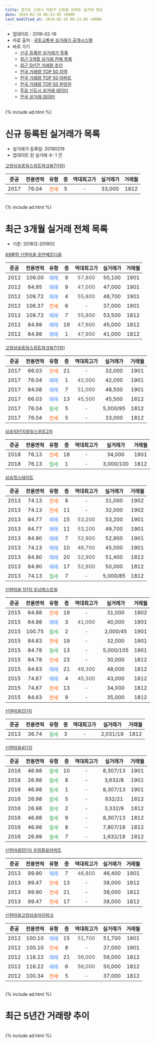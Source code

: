 ```yaml
---
title: 경기도 고양시 덕양구 신원동 아파트 실거래 정보
date: 2019-02-19 06:21:05 +0900
last_modified_at: 2019-02-19 06:21:05 +0900
---
```


* 업데이트 : 2019-02-19
* 자료 출처 : [국토교통부 실거래가 공개시스템](http://rt.molit.go.kr)
* 바로 가기
    * [신규 등록된 실거래가 목록](#신규-등록된-실거래가-목록)
    * [최근 3개월 실거래 전체 목록](#최근-3개월-실거래-전체-목록)
    * [최근 5년간 거래량 추이](#최근-5년간-거래량-추이)
    * [전국 거래량 TOP 50 지역](https://inasie.github.io/apt-trade-info/최근-3개월-전국에서-가장-거래가-많이-발생한-지역)
    * [전국 거래량 TOP 50 아파트](https://inasie.github.io/apt-trade-info/최근-3개월-전국에서-가장-거래가-많이-발생한-아파트)
    * [전국 거래량 TOP 50 분양권](https://inasie.github.io/apt-trade-info/최근-3개월-전국에서-가장-거래가-많이-발생한-분양권)
    * [주요 신도시 실거래 데이터](https://inasie.github.io/apt-trade-info/주요-신도시)
    * [전국 실거래 데이터](https://inasie.github.io/apt-trade-info/전국)
<br>
{% include ad.html %}
<br>

# 신규 등록된 실거래가 목록
* 실거래가 등록일: 20190219
* 업데이트 된 실거래 수: 1 건


[고양삼송동일스위트파크뷰7(1차)](https://search.naver.com/search.naver?query=%EA%B2%BD%EA%B8%B0%EB%8F%84+%EA%B3%A0%EC%96%91%EC%8B%9C+%EB%8D%95%EC%96%91%EA%B5%AC+%EC%8B%A0%EC%9B%90%EB%8F%99+%EA%B3%A0%EC%96%91%EC%82%BC%EC%86%A1%EB%8F%99%EC%9D%BC%EC%8A%A4%EC%9C%84%ED%8A%B8%ED%8C%8C%ED%81%AC%EB%B7%B07%281%EC%B0%A8%29)

|준공|전용면적|유형|층|역대최고가|실거래가|거래월|
|:---:|:---:|:---:|:---:|:---:|:---:|:---:|
|2017|76.04|<span style="color:#ff5a00">전세</span>|5|<span style="color:#444444">-</span>|33,000|1812|


<br>
{% include ad.html %}
<br>

# 최근 3개월 실거래 전체 목록
* 기준: 201812-201902


[A9블럭 신원마을 호반베르디움](https://search.naver.com/search.naver?query=%EA%B2%BD%EA%B8%B0%EB%8F%84+%EA%B3%A0%EC%96%91%EC%8B%9C+%EB%8D%95%EC%96%91%EA%B5%AC+%EC%8B%A0%EC%9B%90%EB%8F%99+A9%EB%B8%94%EB%9F%AD+%EC%8B%A0%EC%9B%90%EB%A7%88%EC%9D%84+%ED%98%B8%EB%B0%98%EB%B2%A0%EB%A5%B4%EB%94%94%EC%9B%80)

|준공|전용면적|유형|층|역대최고가|실거래가|거래월|
|:---:|:---:|:---:|:---:|:---:|:---:|:---:|
|2012|109.00|<span style="color:#4285f3">매매</span>|9|<span style="color:#444444">57,800</span>|50,100|1901|
|2012|84.95|<span style="color:#4285f3">매매</span>|9|<span style="color:#444444">47,000</span>|47,000|1901|
|2012|109.72|<span style="color:#4285f3">매매</span>|4|<span style="color:#444444">55,800</span>|48,700|1901|
|2012|106.37|<span style="color:#ff5a00">전세</span>|6|<span style="color:#444444">-</span>|37,000|1901|
|2012|109.72|<span style="color:#4285f3">매매</span>|7|<span style="color:#444444">55,800</span>|53,500|1812|
|2012|84.98|<span style="color:#4285f3">매매</span>|19|<span style="color:#444444">47,900</span>|45,000|1812|
|2012|84.98|<span style="color:#4285f3">매매</span>|1|<span style="color:#444444">47,900</span>|41,000|1812|

[고양삼송동일스위트파크뷰7(1차)](https://search.naver.com/search.naver?query=%EA%B2%BD%EA%B8%B0%EB%8F%84+%EA%B3%A0%EC%96%91%EC%8B%9C+%EB%8D%95%EC%96%91%EA%B5%AC+%EC%8B%A0%EC%9B%90%EB%8F%99+%EA%B3%A0%EC%96%91%EC%82%BC%EC%86%A1%EB%8F%99%EC%9D%BC%EC%8A%A4%EC%9C%84%ED%8A%B8%ED%8C%8C%ED%81%AC%EB%B7%B07%281%EC%B0%A8%29)

|준공|전용면적|유형|층|역대최고가|실거래가|거래월|
|:---:|:---:|:---:|:---:|:---:|:---:|:---:|
|2017|66.03|<span style="color:#ff5a00">전세</span>|21|<span style="color:#444444">-</span>|32,000|1901|
|2017|76.04|<span style="color:#4285f3">매매</span>|1|<span style="color:#444444">42,000</span>|42,000|1901|
|2017|84.08|<span style="color:#4285f3">매매</span>|7|<span style="color:#444444">51,000</span>|48,500|1901|
|2017|66.03|<span style="color:#4285f3">매매</span>|13|<span style="color:#444444">45,500</span>|45,500|1812|
|2017|76.04|<span style="color:#34a853">월세</span>|5|<span style="color:#444444">-</span>|5,000/95|1812|
|2017|76.04|<span style="color:#ff5a00">전세</span>|5|<span style="color:#444444">-</span>|33,000|1812|

[삼송10단지동일스위트2차](https://search.naver.com/search.naver?query=%EA%B2%BD%EA%B8%B0%EB%8F%84+%EA%B3%A0%EC%96%91%EC%8B%9C+%EB%8D%95%EC%96%91%EA%B5%AC+%EC%8B%A0%EC%9B%90%EB%8F%99+%EC%82%BC%EC%86%A110%EB%8B%A8%EC%A7%80%EB%8F%99%EC%9D%BC%EC%8A%A4%EC%9C%84%ED%8A%B82%EC%B0%A8)

|준공|전용면적|유형|층|역대최고가|실거래가|거래월|
|:---:|:---:|:---:|:---:|:---:|:---:|:---:|
|2018|76.13|<span style="color:#ff5a00">전세</span>|18|<span style="color:#444444">-</span>|34,000|1901|
|2018|76.13|<span style="color:#34a853">월세</span>|1|<span style="color:#444444">-</span>|3,000/100|1812|

[삼송힐스테이트](https://search.naver.com/search.naver?query=%EA%B2%BD%EA%B8%B0%EB%8F%84+%EA%B3%A0%EC%96%91%EC%8B%9C+%EB%8D%95%EC%96%91%EA%B5%AC+%EC%8B%A0%EC%9B%90%EB%8F%99+%EC%82%BC%EC%86%A1%ED%9E%90%EC%8A%A4%ED%85%8C%EC%9D%B4%ED%8A%B8)

|준공|전용면적|유형|층|역대최고가|실거래가|거래월|
|:---:|:---:|:---:|:---:|:---:|:---:|:---:|
|2013|74.13|<span style="color:#ff5a00">전세</span>|8|<span style="color:#444444">-</span>|31,000|1902|
|2013|74.13|<span style="color:#ff5a00">전세</span>|11|<span style="color:#444444">-</span>|32,000|1902|
|2013|84.77|<span style="color:#4285f3">매매</span>|15|<span style="color:#444444">53,200</span>|53,200|1901|
|2013|84.77|<span style="color:#4285f3">매매</span>|11|<span style="color:#444444">53,200</span>|49,700|1901|
|2013|84.90|<span style="color:#4285f3">매매</span>|7|<span style="color:#444444">52,900</span>|52,900|1901|
|2013|74.13|<span style="color:#4285f3">매매</span>|10|<span style="color:#444444">46,700</span>|45,000|1901|
|2013|84.90|<span style="color:#4285f3">매매</span>|20|<span style="color:#444444">52,900</span>|51,400|1812|
|2013|84.90|<span style="color:#4285f3">매매</span>|17|<span style="color:#444444">52,900</span>|50,000|1812|
|2013|74.13|<span style="color:#34a853">월세</span>|7|<span style="color:#444444">-</span>|5,000/85|1812|

[신원마을 1단지 우남퍼스트빌](https://search.naver.com/search.naver?query=%EA%B2%BD%EA%B8%B0%EB%8F%84+%EA%B3%A0%EC%96%91%EC%8B%9C+%EB%8D%95%EC%96%91%EA%B5%AC+%EC%8B%A0%EC%9B%90%EB%8F%99+%EC%8B%A0%EC%9B%90%EB%A7%88%EC%9D%84+1%EB%8B%A8%EC%A7%80+%EC%9A%B0%EB%82%A8%ED%8D%BC%EC%8A%A4%ED%8A%B8%EB%B9%8C)

|준공|전용면적|유형|층|역대최고가|실거래가|거래월|
|:---:|:---:|:---:|:---:|:---:|:---:|:---:|
|2015|64.98|<span style="color:#ff5a00">전세</span>|19|<span style="color:#444444">-</span>|31,000|1902|
|2015|64.98|<span style="color:#4285f3">매매</span>|3|<span style="color:#444444">41,000</span>|40,000|1901|
|2015|100.75|<span style="color:#34a853">월세</span>|2|<span style="color:#444444">-</span>|2,000/45|1901|
|2015|84.63|<span style="color:#ff5a00">전세</span>|19|<span style="color:#444444">-</span>|32,000|1901|
|2015|84.78|<span style="color:#34a853">월세</span>|13|<span style="color:#444444">-</span>|5,000/105|1901|
|2015|84.78|<span style="color:#ff5a00">전세</span>|23|<span style="color:#444444">-</span>|30,000|1812|
|2015|84.63|<span style="color:#4285f3">매매</span>|21|<span style="color:#444444">49,300</span>|48,000|1812|
|2015|74.67|<span style="color:#4285f3">매매</span>|4|<span style="color:#444444">45,300</span>|43,000|1812|
|2015|74.67|<span style="color:#ff5a00">전세</span>|13|<span style="color:#444444">-</span>|34,000|1812|
|2015|84.63|<span style="color:#ff5a00">전세</span>|9|<span style="color:#444444">-</span>|35,000|1812|

[신원마을2단지](https://search.naver.com/search.naver?query=%EA%B2%BD%EA%B8%B0%EB%8F%84+%EA%B3%A0%EC%96%91%EC%8B%9C+%EB%8D%95%EC%96%91%EA%B5%AC+%EC%8B%A0%EC%9B%90%EB%8F%99+%EC%8B%A0%EC%9B%90%EB%A7%88%EC%9D%842%EB%8B%A8%EC%A7%80)

|준공|전용면적|유형|층|역대최고가|실거래가|거래월|
|:---:|:---:|:---:|:---:|:---:|:---:|:---:|
|2013|36.74|<span style="color:#34a853">월세</span>|3|<span style="color:#444444">-</span>|2,031/19|1812|

[신원마을4단지](https://search.naver.com/search.naver?query=%EA%B2%BD%EA%B8%B0%EB%8F%84+%EA%B3%A0%EC%96%91%EC%8B%9C+%EB%8D%95%EC%96%91%EA%B5%AC+%EC%8B%A0%EC%9B%90%EB%8F%99+%EC%8B%A0%EC%9B%90%EB%A7%88%EC%9D%844%EB%8B%A8%EC%A7%80)

|준공|전용면적|유형|층|역대최고가|실거래가|거래월|
|:---:|:---:|:---:|:---:|:---:|:---:|:---:|
|2016|46.98|<span style="color:#34a853">월세</span>|10|<span style="color:#444444">-</span>|8,307/13|1901|
|2016|26.98|<span style="color:#34a853">월세</span>|8|<span style="color:#444444">-</span>|3,632/8|1901|
|2016|46.98|<span style="color:#34a853">월세</span>|1|<span style="color:#444444">-</span>|8,307/13|1901|
|2016|26.98|<span style="color:#34a853">월세</span>|5|<span style="color:#444444">-</span>|632/21|1812|
|2016|26.98|<span style="color:#34a853">월세</span>|2|<span style="color:#444444">-</span>|3,332/9|1812|
|2016|46.98|<span style="color:#34a853">월세</span>|9|<span style="color:#444444">-</span>|8,307/13|1812|
|2016|46.98|<span style="color:#34a853">월세</span>|8|<span style="color:#444444">-</span>|7,807/16|1812|
|2016|26.98|<span style="color:#34a853">월세</span>|7|<span style="color:#444444">-</span>|1,632/18|1812|


<script async src="//pagead2.googlesyndication.com/pagead/js/adsbygoogle.js"></script>
<!-- 기본 -->
<ins class="adsbygoogle"
     style="display:block"
     data-ad-client="ca-pub-2446590836940007"
     data-ad-slot="1659523306"
     data-ad-format="auto"
     data-full-width-responsive="true"></ins>
<script>
(adsbygoogle = window.adsbygoogle || []).push({});
</script>


[신원마을5단지 우림필유아파트](https://search.naver.com/search.naver?query=%EA%B2%BD%EA%B8%B0%EB%8F%84+%EA%B3%A0%EC%96%91%EC%8B%9C+%EB%8D%95%EC%96%91%EA%B5%AC+%EC%8B%A0%EC%9B%90%EB%8F%99+%EC%8B%A0%EC%9B%90%EB%A7%88%EC%9D%845%EB%8B%A8%EC%A7%80+%EC%9A%B0%EB%A6%BC%ED%95%84%EC%9C%A0%EC%95%84%ED%8C%8C%ED%8A%B8)

|준공|전용면적|유형|층|역대최고가|실거래가|거래월|
|:---:|:---:|:---:|:---:|:---:|:---:|:---:|
|2013|99.90|<span style="color:#4285f3">매매</span>|7|<span style="color:#444444">46,800</span>|46,400|1901|
|2013|99.47|<span style="color:#ff5a00">전세</span>|13|<span style="color:#444444">-</span>|38,000|1812|
|2013|99.90|<span style="color:#ff5a00">전세</span>|21|<span style="color:#444444">-</span>|38,000|1812|
|2013|99.47|<span style="color:#ff5a00">전세</span>|17|<span style="color:#444444">-</span>|38,000|1812|

[신원마을고양삼송아이파크](https://search.naver.com/search.naver?query=%EA%B2%BD%EA%B8%B0%EB%8F%84+%EA%B3%A0%EC%96%91%EC%8B%9C+%EB%8D%95%EC%96%91%EA%B5%AC+%EC%8B%A0%EC%9B%90%EB%8F%99+%EC%8B%A0%EC%9B%90%EB%A7%88%EC%9D%84%EA%B3%A0%EC%96%91%EC%82%BC%EC%86%A1%EC%95%84%EC%9D%B4%ED%8C%8C%ED%81%AC)

|준공|전용면적|유형|층|역대최고가|실거래가|거래월|
|:---:|:---:|:---:|:---:|:---:|:---:|:---:|
|2012|100.10|<span style="color:#4285f3">매매</span>|15|<span style="color:#444444">51,700</span>|51,700|1901|
|2012|100.10|<span style="color:#ff5a00">전세</span>|8|<span style="color:#444444">-</span>|37,000|1901|
|2012|116.22|<span style="color:#4285f3">매매</span>|21|<span style="color:#444444">56,000</span>|56,000|1812|
|2012|116.22|<span style="color:#4285f3">매매</span>|6|<span style="color:#444444">56,000</span>|50,000|1812|
|2012|100.34|<span style="color:#ff5a00">전세</span>|5|<span style="color:#444444">-</span>|37,000|1812|


<br>
{% include ad.html %}
<br>

# 최근 5년간 거래량 추이


<div style="width:100%;">
    <canvas id="deal_progress" height="200"></canvas>
</div>

<script>
new Chart(document.getElementById("deal_progress"), {
    type: 'line',
    data: {
        labels: ['201402','201403','201404','201405','201406','201407','201408','201409','201410','201411','201412','201501','201502','201503','201504','201505','201506','201507','201508','201509','201510','201511','201512','201601','201602','201603','201604','201605','201606','201607','201608','201609','201610','201611','201612','201701','201702','201703','201704','201705','201706','201707','201708','201709','201710','201711','201712','201801','201802','201803','201804','201805','201806','201807','201808','201809','201810','201811','201812','201901','201902'],
        datasets: [{
            label: '매매',
            pointRadius: 1,
            data: [12, 8, 8, 7, 9, 5, 7, 4, 4, 4, 2, 2, 4, 6, 10, 14, 7, 15, 21, 25, 49, 15, 12, 26, 16, 13, 12, 18, 12, 12, 13, 14, 15, 8, 5, 3, 3, 1, 3, 10, 18, 20, 17, 6, 9, 15, 10, 22, 34, 40, 26, 31, 33, 35, 63, 49, 30, 13, 10, 12, 0],
            borderColor: "rgba(255, 201, 14, 1)",
            backgroundColor: "rgba(255, 201, 14, 0.5)",
            fill: false,
            lineTension: 0
        },{
            label: '전월세',
            pointRadius: 1,
            data: [16, 7, 24, 7, 4, 18, 15, 16, 4, 4, 4, 5, 4, 7, 5, 10, 113, 78, 62, 13, 13, 17, 23, 12, 7, 11, 30, 18, 20, 8, 15, 66, 44, 36, 15, 19, 10, 9, 19, 26, 130, 115, 63, 34, 21, 19, 20, 19, 15, 42, 38, 40, 37, 24, 32, 27, 15, 59, 17, 10, 3],
            borderColor: "rgba(0, 141, 185, 1)",
            backgroundColor: "rgba(0, 141, 185, 0.5)",
            fill: false,
            lineTension: 0
        }
        ]
    },
    options: {
        responsive: true,
        title: {
            display: false
        },
        tooltips: {
            mode: 'index',
            intersect: false
        },
        hover: {
            mode: 'nearest',
            intersect: true
        },
        scales: {
            xAxes: [{
                display: true,
                scaleLabel: {
                    display: true,
                    labelString: '년/월'
                }
            }],
            yAxes: [{
                display: true,
                ticks: {
                    suggestedMin: 0,
                },
                scaleLabel: {
                    display: true,
                    labelString: '실거래 수'
                }
            }]
        }
    }
});

</script>


<br>
{% include ad.html %}
<br>


